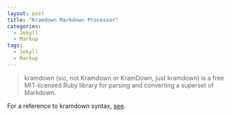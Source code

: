 ```yaml
---
layout: post
title: "Kramdown Markdown Processor"
categories:
  - Jekyll
  - Markup
tags:
  - Jekyll
  - Markup
---
```

> kramdown (sic, not Kramdown or KramDown, just kramdown) is a free MIT-licensed Ruby library for parsing and converting a superset of Markdown.

For a reference to kramdown syntax, [see](https://kramdown.gettalong.org/syntax.html#lists).
